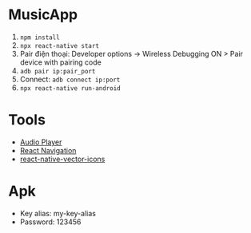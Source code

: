 # MusicApp

1. `npm install`
2. `npx react-native start`
3. Pair điện thoại: Developer options -> Wireless Debugging ON > Pair device with pairing code
4. `adb pair ip:pair_port`
5. Connect: `adb connect ip:port`
6. `npx react-native run-android`

# Tools

- [Audio Player](https://react-native-track-player.js.org/docs/basics/platform-support)
- [React Navigation](https://reactnavigation.org/docs/getting-started)
- [react-native-vector-icons](https://github.com/oblador/react-native-vector-icons)

# Apk

- Key alias: my-key-alias
- Password: 123456
